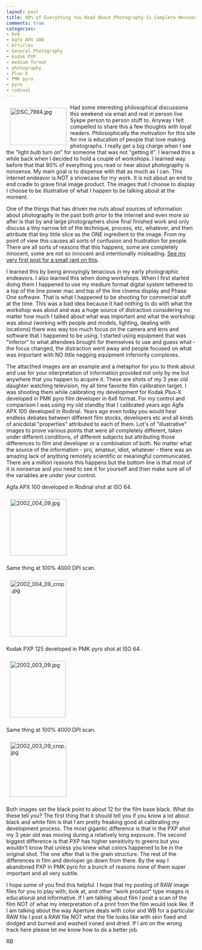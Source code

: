 ```yaml
---
layout: post
title: 80% of Everything You Read About Photography Is Complete Nonsense
comments: true
categories:
- 6x6
- Agfa APX 100
- Articles
- General Photography
- Kodak PXP
- medium format
- photography
- Plus-X
- PMK pyro
- pyro
- rodinal
---
```

<a rel="lightbox" href="/wp-content/uploads/2009/06/DSC_7994.jpg"><img title="DSC_7994.jpg" src="/wp-content/uploads/2009/06/.thumbs/.DSC_7994.jpg" border="0" alt="DSC_7994.jpg" hspace="10" vspace="10" width="150" height="99" align="left" /></a>Had some interesting philosophical discussions this weekend via email and real in person live Sykpe person to person stuff to. Anyway I felt compelled to share this a few thoughts with loyal readers. Philosophically the motivation for this site for me is education of people that love making photographs. I really get a big charge when I see the "light bulb turn on" for someone that was not "getting it". I learned this a while back when I decided to hold a couple of workshops. I learned way before that that 80% of everything you read or hear about photography is nonsense. My main goal is to dispense with that as much as I can. This internet endeavor is NOT a showcase for my work. It is not about an end to end cradle to grave final image product. The images that I choose to display I choose to be illustrative of what I happen to be talking about at the moment.

One of the things that has driven me nuts about sources of information about photography in the past both prior to the internet and even more so after is that by and large photographers show final finished work and only discuss a tiny narrow bit of the technique, process, etc, whatever, and then attribute that tiny little slice as the ONE ingredient to the image. From my point of view this causes all sorts of confusion and frustration for people. There are all sorts of reasons that this happens, some are completely innocent, some are not so innocent and intentionally misleading. <a href="http://photo.rwboyer.com/2008/03/lies-damned-lies-and-statistics/">See my very first post for a small rant on this</a>.

I learned this by being annoyingly tenacious in my early photographic endeavors. I also learned this when doing workshops. When I first started doing them I happened to use my medium format digital system tethered to a top of the line power mac and top of the line cinema display and Phase One software. That is what I happened to be shooting for commercial stuff at the time. This was a bad idea because it had nothing to do with what the workshop was about and was a huge source of distraction considering no matter how much I talked about what was important and what the workshop was about (working with people and models, lighting, dealing with locations) there was way too much focus on the camera and lens and software that I happened to be using. I started using equipment that was "inferior" to what attendees brought for themselves to use and guess what - the focus changed, the distraction went away and people focused on what was important with NO little nagging equipment inferiority complexes.

The attacthed images are an example and a metaphor for you to think about and use for your interpretation of information provided not only by me but anywhere that you happen to acquire it. These are shots of my 3 year old daughter watching television, my all time favorite film calibration target. I was shooting them while calibrating my development for Kodak Plus-X developed in PMK pyro film developer in 6x6 format. For my control and comparison I was using my old standby that I calibrated years ago Agfa APX 100 developed in Rodinal. Years ago even today you would hear endless debates between different film stocks, developers etc and all kinds of anicdotal "properties" attributed to each of them. Lot's of "illustrative" images to prove various points that were all completely different, taken under different conditions, of different subjects but attributing those differences to film and developer or a combination of both. No matter what the source of the information - pro, amateur, idiot, whatever - there was an amazing lack of anything remotely scientific or meaningful communicated. There are a million reasons this happens but the bottom line is that most of it is nonsense and you need to see it for yourself and then make sure all of the variables are under your control.

Agfa APX 100 developed in Rodinal shot at ISO 64.

<a rel="lightbox" href="/wp-content/uploads/2009/06/2002_004_09.jpg"><img title="2002_004_09.jpg" src="/wp-content/uploads/2009/06/.thumbs/.2002_004_09.jpg" border="0" alt="2002_004_09.jpg" hspace="10" vspace="10" width="150" height="150" /></a>

Same thing at 100% 4000 DPI scan.

<a rel="lightbox" href="/wp-content/uploads/2009/06/2002_004_09_crop.jpg"><img title="2002_004_09_crop.jpg" src="/wp-content/uploads/2009/06/.thumbs/.2002_004_09_crop.jpg" border="0" alt="2002_004_09_crop.jpg" hspace="10" vspace="10" width="150" height="150" /></a>

Kodak PXP 125 developed in PMK pyro shot at ISO 64.

<a rel="lightbox" href="/wp-content/uploads/2009/06/2002_003_09.jpg"><img title="2002_003_09.jpg" src="/wp-content/uploads/2009/06/.thumbs/.2002_003_09.jpg" border="0" alt="2002_003_09.jpg" hspace="10" vspace="10" width="148" height="150" /></a>

Same thing at 100% 4000 DPI scan.

<a rel="lightbox" href="/wp-content/uploads/2009/06/2002_003_09_crop.jpg"><img title="2002_003_09_crop.jpg" src="/wp-content/uploads/2009/06/.thumbs/.2002_003_09_crop.jpg" border="0" alt="2002_003_09_crop.jpg" hspace="10" vspace="10" width="150" height="146" /></a>

Both images set the black point to about 12 for the film base black. What do these tell you? The first thing that it should tell you if you know a lot about black and white film is that I am pretty freaking good at calibrating my development process. The most gigantic difference is that in the PXP shot my 3 year old was moving during a relatively long exposure. The second biggest difference is that PXP has higher sensitivity to greens but you wouldn't know that unless you knew what colors happened to be in the original shot. The one after that is the grain structure. The rest of the differences in film and devloper go down from there. By the way I abandoned PXP in PMK pyro for a bunch of reasons none of them super important and all very subtle.

I hope some of you find this helpful. I hope that my posting of RAW image files for you to play with, look at, and other "work product" type images is educational and informative. If I am talking about film I post a scan of the film NOT of what my interpretation of a print from the film would look like. If I am talking about the way Aperture deals with color and WB for a particular RAW file I post a RAW file NOT what the file looks like with skin fixed and dodged and burned and washed ironed and dried. If I am on the wrong track here please let me know how to do a better job.

RB
